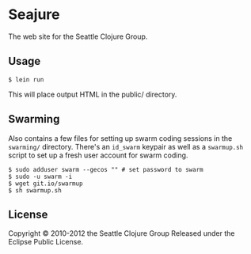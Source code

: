# Seajure

The web site for the Seattle Clojure Group.

## Usage

    $ lein run

This will place output HTML in the public/ directory.

## Swarming

Also contains a few files for setting up swarm coding sessions in the
`swarming/` directory. There's an `id_swarm` keypair as well as a
`swarmup.sh` script to set up a fresh user account for swarm coding.

    $ sudo adduser swarm --gecos "" # set password to swarm
    $ sudo -u swarm -i
    $ wget git.io/swarmup
    $ sh swarmup.sh

## License

Copyright © 2010-2012 the Seattle Clojure Group
Released under the Eclipse Public License.
